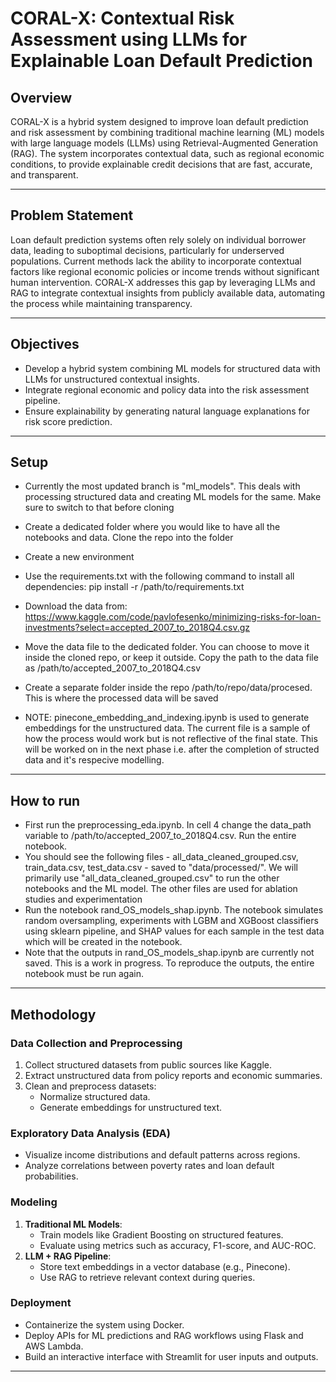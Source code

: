 # CORAL-X: Contextual Risk Assessment using LLMs for Explainable Loan Default Prediction

## Overview
CORAL-X is a hybrid system designed to improve loan default prediction and risk assessment by combining traditional machine learning (ML) models with large language models (LLMs) using Retrieval-Augmented Generation (RAG). The system incorporates contextual data, such as regional economic conditions, to provide explainable credit decisions that are fast, accurate, and transparent.

---

## Problem Statement
Loan default prediction systems often rely solely on individual borrower data, leading to suboptimal decisions, particularly for underserved populations. Current methods lack the ability to incorporate contextual factors like regional economic policies or income trends without significant human intervention. CORAL-X addresses this gap by leveraging LLMs and RAG to integrate contextual insights from publicly available data, automating the process while maintaining transparency.

---

## Objectives
- Develop a hybrid system combining ML models for structured data with LLMs for unstructured contextual insights.
- Integrate regional economic and policy data into the risk assessment pipeline.
- Ensure explainability by generating natural language explanations for risk score prediction.

---

## Setup
- Currently the most updated branch is "ml_models". This deals with processing structured data and creating ML models for the same. Make sure to switch to that before cloning
- Create a dedicated folder where you would like to have all the notebooks and data. Clone the repo into the folder
- Create a new environment
- Use the requirements.txt with the following command to install all dependencies: pip install -r /path/to/requirements.txt
- Download the data from: https://www.kaggle.com/code/pavlofesenko/minimizing-risks-for-loan-investments?select=accepted_2007_to_2018Q4.csv.gz
- Move the data file to the dedicated folder. You can choose to move it inside the cloned repo, or keep it outside. Copy the path to the data file as /path/to/accepted_2007_to_2018Q4.csv
- Create a separate folder inside the repo /path/to/repo/data/procesed. This is where the processed data will be saved

- NOTE: pinecone_embedding_and_indexing.ipynb is used to generate embeddings for the unstructured data. The current file is a sample of how the process would work but is not reflective of the final state. This will be worked on in the next phase i.e. after the completion of structed data and it's respecive modelling.

---

## How to run
- First run the preprocessing_eda.ipynb. In cell 4 change the data_path variable to /path/to/accepted_2007_to_2018Q4.csv. Run the entire notebook.
- You should see the following files - all_data_cleaned_grouped.csv, train_data.csv, test_data.csv - saved to "data/processed/". We will primarily use "all_data_cleaned_grouped.csv" to run the other notebooks and the ML model. The other files are used for ablation studies and experimentation
- Run the notebook rand_OS_models_shap.ipynb. The notebook simulates random oversampling, experiments with LGBM and XGBoost classifiers using sklearn pipeline, and SHAP values for each sample in the test data which will be created in the notebook.
- Note that the outputs in rand_OS_models_shap.ipynb are currently not saved. This is a work in progress. To reproduce the outputs, the entire notebook must be run again.

---

## Methodology

### Data Collection and Preprocessing
1. Collect structured datasets from public sources like Kaggle.
2. Extract unstructured data from policy reports and economic summaries.
3. Clean and preprocess datasets:
   - Normalize structured data.
   - Generate embeddings for unstructured text.

### Exploratory Data Analysis (EDA)
- Visualize income distributions and default patterns across regions.
- Analyze correlations between poverty rates and loan default probabilities.

### Modeling
1. **Traditional ML Models**:
   - Train models like Gradient Boosting on structured features.
   - Evaluate using metrics such as accuracy, F1-score, and AUC-ROC.
2. **LLM + RAG Pipeline**:
   - Store text embeddings in a vector database (e.g., Pinecone).
   - Use RAG to retrieve relevant context during queries.

### Deployment
- Containerize the system using Docker.
- Deploy APIs for ML predictions and RAG workflows using Flask and AWS Lambda.
- Build an interactive interface with Streamlit for user inputs and outputs.

---
